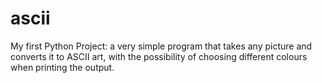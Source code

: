 # ascii
My first Python Project: a very simple program that takes any picture and converts it to ASCII art, with the possibility of choosing different colours when printing the output.

